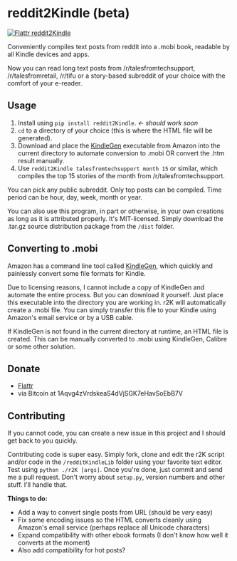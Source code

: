 reddit2Kindle (beta)
====================

[![Flattr reddit2Kindle](http://api.flattr.com/button/flattr-badge-large.png)](https://flattr.com/submit/auto?user_id=Antrikshy&url=github.com/Antrikshy/reddit2Kindle&title=reddit2Kindle&language=English&tags=github&category=software)

Conveniently compiles text posts from reddit into a .mobi book, readable by all Kindle devices and apps.

Now you can read long text posts from /r/talesfromtechsupport, /r/talesfromretail, /r/tifu or a story-based subreddit of your choice with the comfort of your e-reader.

Usage
-----
1. Install using `pip install reddit2Kindle`. *<- should work soon*
2. `cd` to a directory of your choice (this is where the HTML file will be generated).
3. Download and place the [KindleGen](http://www.amazon.com/gp/feature.html/?ie=UTF8&camp=1789&creative=390957&docId=1000765211&linkCode=ur2&pf_rd_i=1000729511&pf_rd_m=ATVPDKIKX0DER&pf_rd_p=1343256962&pf_rd_r=1PVPS0HAD6ZBTADSD8SA&pf_rd_s=center-6&pf_rd_t=1401&tag=rinointe-20&linkId=3VCDXGTPPQQH3TX5) executable from Amazon into the current directory to automate conversion to .mobi OR convert the .htm result manually.
4. Use `reddit2Kindle talesfromtechsupport month 15` or similar, which compiles the top 15 stories of the month from /r/talesfromtechsupport.

You can pick any public subreddit. Only top posts can be compiled. Time period can be hour, day, week, month or year.

You can also use this program, in part or otherwise, in your own creations as long as it is attributed properly. It's MIT-licensed. Simply download the .tar.gz source distribution package from the `/dist` folder.

Converting to .mobi
-------------------
Amazon has a command line tool called [KindleGen](http://www.amazon.com/gp/feature.html/?ie=UTF8&camp=1789&creative=390957&docId=1000765211&linkCode=ur2&pf_rd_i=1000729511&pf_rd_m=ATVPDKIKX0DER&pf_rd_p=1343256962&pf_rd_r=1PVPS0HAD6ZBTADSD8SA&pf_rd_s=center-6&pf_rd_t=1401&tag=rinointe-20&linkId=3VCDXGTPPQQH3TX5), which quickly and painlessly convert some file formats for Kindle.

Due to licensing reasons, I cannot include a copy of KindleGen and automate the entire process. But you can download it yourself. Just place this executable into the directory you are working in. r2K will automatically create a .mobi file. You can simply transfer this file to your Kindle using Amazon's email service or by a USB cable.

If KindleGen is not found in the current directory at runtime, an HTML file is created. This can be manually converted to .mobi using KindleGen, Calibre or some other solution.

Donate
------
* [Flattr](https://flattr.com/submit/auto?user_id=Antrikshy&url=github.com/Antrikshy/reddit2Kindle&title=reddit2Kindle&language=English&tags=github&category=software)
* via Bitcoin at 1Aqvg4zVrdskeaS4dVjSGK7eHavSoEbB7V

Contributing
------------
If you cannot code, you can create a new issue in this project and I should get back to you quickly.

Contributing code is super easy. Simply fork, clone and edit the r2K script and/or code in the `/redditKindleLib` folder using your favorite text editor. Test using `python ./r2K [args]`. Once you're done, just commit and send me a pull request. Don't worry about `setup.py`, version numbers and other stuff. I'll handle that.

**Things to do:**

* Add a way to convert single posts from URL (should be _very_ easy)
* Fix some encoding issues so the HTML converts cleanly using Amazon's email service (perhaps replace all Unicode characters)
* Expand compatibility with other ebook formats (I don't know how well it converts at the moment)
* Also add compatibility for hot posts?
